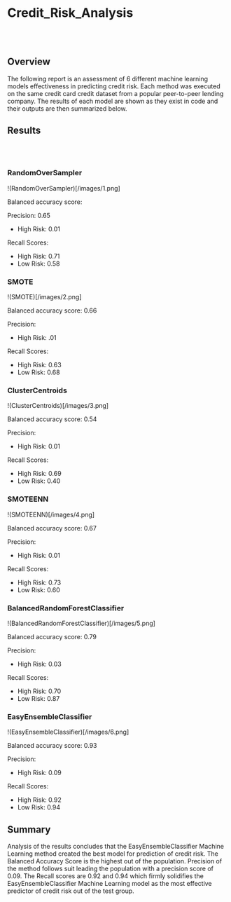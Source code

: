 # Credit_Risk_Analysis
</br>
</br>

## Overview
The following report is an assessment of 6 different machine learning models effectiveness in predicting credit risk. Each method was executed on the same credit card credit dataset from a popular peer-to-peer lending company. The results of each model are shown as they exist in code and their outputs are then summarized below. 



## Results
</br>
</br>

### RandomOverSampler
!(RandomOverSampler)[/images/1.png]

Balanced accuracy score: 

Precision: 0.65
    
- High Risk: 0.01

Recall Scores:
    
- High Risk: 0.71
- Low Risk: 0.58

### SMOTE
!(SMOTE)[/images/2.png]

Balanced accuracy score: 0.66

Precision:
    
- High Risk: .01

Recall Scores:
    
- High Risk: 0.63
- Low Risk: 0.68

### ClusterCentroids
!(ClusterCentroids)[/images/3.png]

Balanced accuracy score: 0.54

Precision:
    
- High Risk: 0.01

Recall Scores:
    
- High Risk: 0.69
- Low Risk: 0.40

### SMOTEENN
!(SMOTEENN)[/images/4.png]

Balanced accuracy score: 0.67

Precision:
    
- High Risk: 0.01

Recall Scores:
    
- High Risk: 0.73
- Low Risk: 0.60

### BalancedRandomForestClassifier
!(BalancedRandomForestClassifier)[/images/5.png]

Balanced accuracy score: 0.79

Precision:
    
- High Risk: 0.03

Recall Scores:
    
- High Risk: 0.70
- Low Risk: 0.87

### EasyEnsembleClassifier
!(EasyEnsembleClassifier)[/images/6.png]

Balanced accuracy score: 0.93

Precision:
    
- High Risk: 0.09

Recall Scores:
    
- High Risk: 0.92
- Low Risk: 0.94

## Summary 
Analysis of the results concludes that the EasyEnsembleClassifier Machine Learning method created the best model for prediction of credit risk. The Balanced Accuracy Score is the highest out of the population. Precision of the method follows suit leading the population with a precision score of 0.09. The Recall scores are 0.92 and 0.94 which firmly solidifies the EasyEnsembleClassifier Machine Learning model as the most effective predictor of credit risk out of the test group.